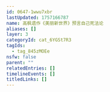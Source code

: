 ```yaml
---
id: 0647-1wwu7xbr
lastUpdated: 1757166787
name: 高枫遗作《美丽新世界》预言自己死法论
aliases: []
layer: 3
categoryId: cat_6YGSt7R3
tagIds:
  - tag_845zMOEe
nsfw: false
parent: ""
relatedEntries: []
timelineEvents: []
titledLinks: []
---
```



